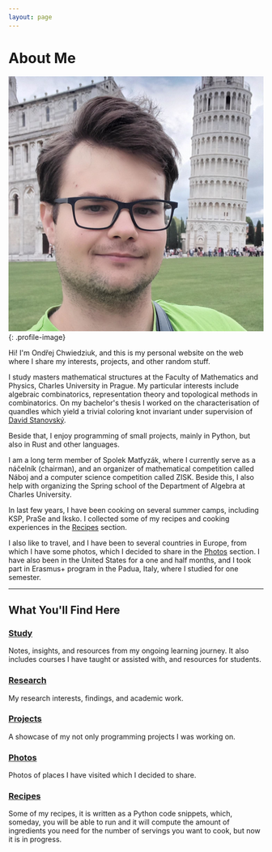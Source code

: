```yaml
---
layout: page
---
```


# About Me

![Ondřej Chwiedziuk](/assets/images/ondra-square.png){: .profile-image}

Hi! I'm Ondřej Chwiedziuk, and this is my personal website on the web where I share my interests, projects, and other random stuff.

I study masters mathematical structures at the Faculty of Mathematics and Physics, Charles University in Prague. My particular interests include algebraic combinatorics, representation theory and topological methods in combinatorics. On my bachelor's thesis I worked on the characterisation of quandles which yield a trivial coloring knot invariant under supervision of [David Stanovský](https://www.karlin.mff.cuni.cz/~stanovsk/).

Beside that, I enjoy programming of small projects, mainly in Python, but also in Rust and other languages.

I am a long term member of Spolek Matfyzák, where I currently serve as a náčelník (chairman), and an organizer of mathematical competition called Náboj and a computer science competition called ZISK. Beside this, I also help with organizing the Spring school of the Department of Algebra at Charles University.

In last few years, I have been cooking on several summer camps, including KSP, PraSe and Iksko. I collected some of my recipes and cooking experiences in the [Recipes](/recipes/) section.

I also like to travel, and I have been to several countries in Europe, from which I have some photos, which I decided to share in the [Photos](/photos/) section. I have also been in the United States for a one and half months, and I took part in Erasmus+ program in the Padua, Italy, where I studied for one semester.

---

## What You'll Find Here

### <span class="button">[Study](/study/)</span>
Notes, insights, and resources from my ongoing learning journey. It also includes courses I have taught or assisted with, and resources for students.

### <span class="button">[Research](/research/)</span>
My research interests, findings, and academic work.

### <span class="button">[Projects](/projects/)</span>
A showcase of my not only programming projects I was working on.

### <span class="button">[Photos](/photos/)</span>
Photos of places I have visited which I decided to share.

### <span class="button">[Recipes](/recipes/)</span>
Some of my recipes, it is written as a Python code snippets, which, someday, you will be able to run and it will compute the amount of ingredients you need for the number of servings you want to cook, but now it is in progress.
